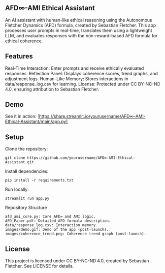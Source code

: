 ## AFD∞-AMI Ethical Assistant
An AI assistant with human-like ethical reasoning using the Autonomous Fletcher Dynamics (AFD) formula, created by Sebastian Fletcher. This app processes user prompts in real-time, translates them using a lightweight LLM, and evaluates responses with the non-reward-based AFD formula for ethical coherence.

## Features

Real-Time Interaction: Enter prompts and receive ethically evaluated responses.
Reflection Panel: Displays coherence scores, trend graphs, and adjustment logs.
Human-Like Memory: Stores interactions in data/response_log.csv for learning.
License: Protected under CC BY-NC-ND 4.0, ensuring attribution to Sebastian Fletcher.

## Demo
See it in action: [https://share.streamlit.io/yourusername/AFD∞-AMI-Ethical-Assistant/main/app.py]

## Setup

Clone the repository:

 ```git clone https://github.com/yourusername/AFD∞-AMI-Ethical-Assistant.git ```


Install dependencies:

 ```pip install -r requirements.txt ```


Run locally:

 ```streamlit run app.py ```
 


Repository Structure

 ```app.py: Streamlit web interface.
afd_ami_core.py: Core AFD∞ and AMI logic.
AFD_Paper.pdf: Detailed AFD formula description.
data/response_log.csv: Interaction memory.
images/demo.gif: Demo of the app (post-launch).
images/coherence_trend.png: Coherence trend graph (post-launch).
 ```

## License
This project is licensed under CC BY-NC-ND 4.0, created by Sebastian Fletcher. See LICENSE for details.
